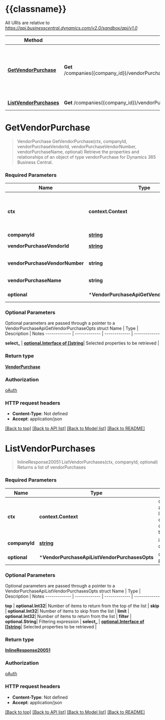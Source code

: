 # {{classname}}

All URIs are relative to *https://api.businesscentral.dynamics.com/v2.0/sandbox/api/v1.0*

Method | HTTP request | Description
------------- | ------------- | -------------
[**GetVendorPurchase**](VendorPurchaseApi.md#GetVendorPurchase) | **Get** /companies({company_id})/vendorPurchases({vendorPurchase_vendorId},&#x27;{vendorPurchase_vendorNumber}&#x27;,&#x27;{vendorPurchase_name}&#x27;) | Retrieve the properties and relationships of an object of type vendorPurchase for Dynamics 365 Business Central.
[**ListVendorPurchases**](VendorPurchaseApi.md#ListVendorPurchases) | **Get** /companies({company_id})/vendorPurchases | Returns a list of vendorPurchases

# **GetVendorPurchase**
> VendorPurchase GetVendorPurchase(ctx, companyId, vendorPurchaseVendorId, vendorPurchaseVendorNumber, vendorPurchaseName, optional)
Retrieve the properties and relationships of an object of type vendorPurchase for Dynamics 365 Business Central.

### Required Parameters

Name | Type | Description  | Notes
------------- | ------------- | ------------- | -------------
 **ctx** | **context.Context** | context for authentication, logging, cancellation, deadlines, tracing, etc.
  **companyId** | [**string**](.md)| id for company | 
  **vendorPurchaseVendorId** | [**string**](.md)| vendorId for vendorPurchase | 
  **vendorPurchaseVendorNumber** | **string**| vendorNumber for vendorPurchase | 
  **vendorPurchaseName** | **string**| name for vendorPurchase | 
 **optional** | ***VendorPurchaseApiGetVendorPurchaseOpts** | optional parameters | nil if no parameters

### Optional Parameters
Optional parameters are passed through a pointer to a VendorPurchaseApiGetVendorPurchaseOpts struct
Name | Type | Description  | Notes
------------- | ------------- | ------------- | -------------




 **select_** | [**optional.Interface of []string**](string.md)| Selected properties to be retrieved | 

### Return type

[**VendorPurchase**](vendorPurchase.md)

### Authorization

[oAuth](../README.md#oAuth)

### HTTP request headers

 - **Content-Type**: Not defined
 - **Accept**: application/json

[[Back to top]](#) [[Back to API list]](../README.md#documentation-for-api-endpoints) [[Back to Model list]](../README.md#documentation-for-models) [[Back to README]](../README.md)

# **ListVendorPurchases**
> InlineResponse20051 ListVendorPurchases(ctx, companyId, optional)
Returns a list of vendorPurchases

### Required Parameters

Name | Type | Description  | Notes
------------- | ------------- | ------------- | -------------
 **ctx** | **context.Context** | context for authentication, logging, cancellation, deadlines, tracing, etc.
  **companyId** | [**string**](.md)| id for company | 
 **optional** | ***VendorPurchaseApiListVendorPurchasesOpts** | optional parameters | nil if no parameters

### Optional Parameters
Optional parameters are passed through a pointer to a VendorPurchaseApiListVendorPurchasesOpts struct
Name | Type | Description  | Notes
------------- | ------------- | ------------- | -------------

 **top** | **optional.Int32**| Number of items to return from the top of the list | 
 **skip** | **optional.Int32**| Number of items to skip from the list | 
 **limit** | **optional.Int32**| Number of items to return from the list | 
 **filter** | **optional.String**| Filtering expression | 
 **select_** | [**optional.Interface of []string**](string.md)| Selected properties to be retrieved | 

### Return type

[**InlineResponse20051**](inline_response_200_51.md)

### Authorization

[oAuth](../README.md#oAuth)

### HTTP request headers

 - **Content-Type**: Not defined
 - **Accept**: application/json

[[Back to top]](#) [[Back to API list]](../README.md#documentation-for-api-endpoints) [[Back to Model list]](../README.md#documentation-for-models) [[Back to README]](../README.md)

